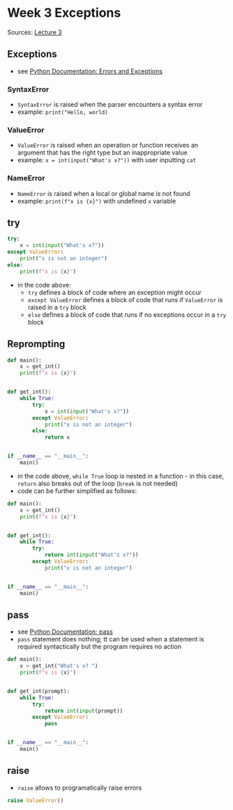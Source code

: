 # Week 3 Exceptions

Sources: [Lecture 3](https://cs50.harvard.edu/python/2022/notes/3/)

## Exceptions

- see [Python Documentation: Errors and Exceptions](https://docs.python.org/3/tutorial/errors.html)

### SyntaxError

- `SyntaxError` is raised when the parser encounters a syntax error
- example: `print("Hello, world)`

### ValueError

- `ValueError` is raised when an operation or function receives an argument that has the right type but an inappropriate value
- example: `x = int(input("What's x?"))` with user inputting `cat`

### NameError

- `NameError` is raised when a local or global name is not found
 - example: `print(f"x is {x}")` with undefined `x` variable

## try

```python
try:
	x = int(input("What's x?"))
except ValueError:
	print("x is not an integer")
else:
	print(f"x is {x}")
```

- in the code above:
	- `try` defines a block of code where an exception might occur
	- `except ValueError` defines a block of code that runs if `ValueError` is raised in a `try` block
	- `else` defines a block of code that runs if no exceptions occur in a `try` block

## Reprompting

```python
def main():
	x = get_int()
	print(f"x is {x}")


def get_int():
	while True:
		try:
			x = int(input("What's x?"))
		except ValueError:
			print("x is not an integer")
		else:
			return x


if __name__ == "__main__":
	main()
```

- in the code above, `while True` loop is nested in a function - in this case, `return` also breaks out of the loop (`break` is not needed)
- code can be further simplified as follows:

```python
def main():
	x = get_int()
	print(f"x is {x}")


def get_int():
	while True:
		try:
			return int(input("What's x?"))
		except ValueError:
			print("x is not an integer")


if __name__ == "__main__":
	main()
```

## pass

- see [Python Documentation: pass](https://docs.python.org/3/tutorial/controlflow.html#pass-statements)
- `pass` statement does nothing; tt can be used when a statement is required syntactically but the program requires no action

```python
def main():
	x = get_int("What's x? ")
	print(f"x is {x}")


def get_int(prompt):
	while True:
		try:
			return int(input(prompt))
		except ValueError:
			pass


if __name__ == "__main__":
	main()
```

## raise

- `raise` allows to programatically raise errors

```python
raise ValueError()
```
